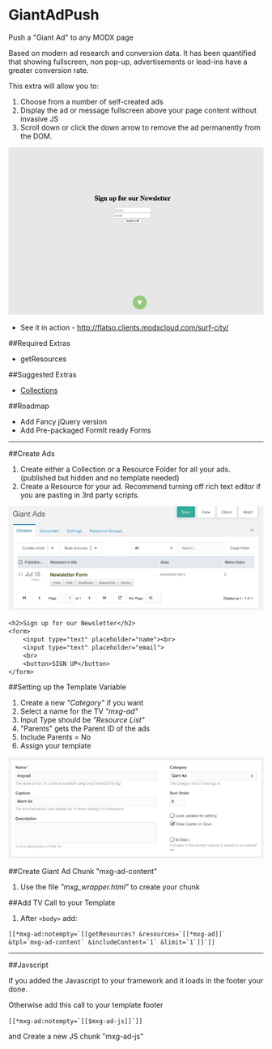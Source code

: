 # GiantAdPush
Push a "Giant Ad" to any MODX page

Based on modern ad research and conversion data. It has been quantified that showing fullscreen, non pop-up, advertisements or lead-ins have a greater conversion rate.

This extra will allow you to:

1. Choose from a number of self-created ads
2. Display the ad or message fullscreen above your page content without invasive JS
3. Scroll down or click the down arrow to remove the ad permanently from the DOM.

![Demo](demo-page.jpeg)

- See it in action - http://flatso.clients.modxcloud.com/surf-city/

##Required Extras

- getResources


##Suggested Extras

- [Collections](http://modx.com/extras/package/collections)


##Roadmap

- Add Fancy jQuery version
- Add Pre-packaged FormIt ready Forms


----

##Create Ads

1. Create either a Collection or a Resource Folder for all your ads. (published but hidden and no template needed)
2. Create a Resource for your ad. Recommend turning off rich text editor if you are pasting in 3rd party scripts.

![Collection](giant-collection.jpeg)

```
<h2>Sign up for our Newsletter</h2>
<form>
	<input type="text" placeholder="name"><br>
	<input type="text" placeholder="email">
	<br>
	<button>SIGN UP</button>
</form>	
```		

##Setting up the Template Variable

1. Create a new *"Category"* if you want
2. Select a name for the TV *"mxg-ad"*
3. Input Type should be *"Resource List"*
4. "Parents" gets the Parent ID of the ads
5. Include Parents = No
6. Assign your template

![tv](giant-tv.jpeg)


##Create Giant Ad Chunk "mxg-ad-content"

1. Use the file *"mxg_wrapper.html"* to create your chunk


##Add TV Call to your Template

1. After `<body>` add:

```
[[*mxg-ad:notempty=`[[getResources? &resources=`[[*mxg-ad]]` &tpl=`mxg-ad-content` &includeContent=`1` &limit=`1`]]`]]
```

----

##Javscript

If you added the Javascript to your framework and it loads in the footer your done. 

Otherwise add this call to your template footer

```[[*mxg-ad:notempty=`[[$mxg-ad-js]]`]]```

and Create a new JS chunk "mxg-ad-js"
